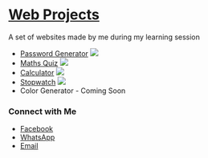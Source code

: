 # [Web Projects](https://rupansamanta.github.io/projects/)

A set of websites made by me during my learning session
* [Password Generator](<https://rupansamanta.github.io/projects/Password Generator>) ![](<https://rupansamanta.github.io/projects/assests/img/password generator banner.jpg>)
* [Maths Quiz](<https://rupansamanta.github.io/projects/Maths Quiz>) ![](<https://rupansamanta.github.io/projects/assests/img/maths quiz banner.jpg>)
* [Calculator](https://rupansamanta.github.io/projects/calculator) ![](<https://rupansamanta.github.io/projects/assests/img/calculator banner.jpg>)
* [Stopwatch](https://rupansamanta.github.io/projects/stopwatch) ![](<https://rupansamanta.github.io/projects/assests/img/stopwatch banner.jpg>)
* Color Generator - Coming Soon
### Connect with Me
* [Facebook](https://www.facebook.com/rupan.samanta.50)
* [WhatsApp](https://wa.me/qr/UDSMVCEH2MKNB1)
* [Email](mailto:rupansamanta936@gmail.com)
